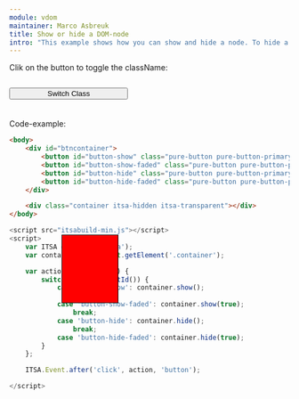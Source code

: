 ```yaml
---
module: vdom
maintainer: Marco Asbreuk
title: Show or hide a DOM-node
intro: "This example shows how you can show and hide a node. To hide a node on startup, you must add the 'itsa-hidden' as well as hide the element initially through node.hide(). The latter is needed to be able to call node.show(true) on the initial hidden Node. Without initially hided by JS, there won't be a fade-effect for the first time the node gets visible."
---
```


<style type="text/css">
    #btncontainer {
        margin: 2em 0;
        min-height: 2em;
    }
    #btncontainer button {
        margin-top: 0.5em;
        min-width: 16em;
        display: block;
    }
    .container {
        background-color: #F00;
        text-align: center;
        margin: 2em 0;
        padding-top: 1.5em;
        height: 100px;
        width: 100px;
        border: solid 1px #000;
        position: absolute;
        top: 32em;
        left: 23em;
        z-index: 1;
        -webkit-touch-callout: none;
        -webkit-user-select: none;
        -khtml-user-select: none;
        -moz-user-select: none;
        -ms-user-select: none;
        user-select: none;
        cursor: default;
    }
    .container.blue {
        background-color: #00F;
    }
    .body-content.module p.spaced {
        margin-top: 4em;
    }
</style>

Clik on the button to toggle the className:

<div id="btncontainer">
    <button id="button-show" class="pure-button pure-button-primary pure-button-bordered">Switch Class</button>
</div>

<div class="container"></div>

<p class="spaced">Code-example:</p>

```html
<body>
    <div id="btncontainer">
        <button id="button-show" class="pure-button pure-button-primary pure-button-bordered">Show Node</button>
        <button id="button-show-faded" class="pure-button pure-button-primary pure-button-bordered">Show Node faded</button>
        <button id="button-hide" class="pure-button pure-button-primary pure-button-bordered">Hide Node</button>
        <button id="button-hide-faded" class="pure-button pure-button-primary pure-button-bordered">Hide Node faded</button>
    </div>

    <div class="container itsa-hidden itsa-transparent"></div>
</body>
```

```js
<script src="itsabuild-min.js"></script>
<script>
    var ITSA = require('itsa');
    var container = document.getElement('.container');

    var action = function(e) {
        switch (e.target.getId()) {
            case 'button-show': container.show();
                break;
            case 'button-show-faded': container.show(true);
                break;
            case 'button-hide': container.hide();
                break;
            case 'button-hide-faded': container.hide(true);
        }
    };

    ITSA.Event.after('click', action, 'button');

</script>
```

<script src="../../dist/itsabuild.js"></script>
<script>
    var ITSA = require('itsa');
    var container = document.getElement('.container');

    var action = function(e) {
        var delayed = false;
        container.setInlineTransition('background-color', 1, 'ease', 0);
        container.setClass('blue', true).then(
            function() {
                console.info('fulfilled');
            }
        ).catch(
            function(err) {
                console.info('rejected: '+err);
            }
        );
    };

    ITSA.Event.after('click', action, 'button');
</script>
